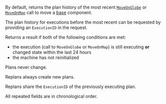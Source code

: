 By default, returns the plan history of the most recent [`MoveOnGlobe`](/machine/services/motion/#moveonglobe) or [`MoveOnMap`](/machine/services/motion/#moveonmap) call to move a [base](/machine/components/base/) component.

The plan history for executions before the most recent can be requested by providing an `ExecutionID` in the request.

Returns a result if both of the following conditions are met:

- the execution (call to `MoveOnGlobe` or `MoveOnMap`) is still executing **or** changed state within the last 24 hours
- the machine has not reinitialized

Plans never change.

Replans always create new plans.

Replans share the `ExecutionID` of the previously executing plan.

All repeated fields are in chronological order.

